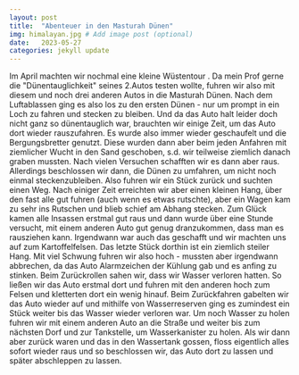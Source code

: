 ```yaml
---
layout: post
title:  "Abenteuer in den Masturah Dünen"
img: himalayan.jpg # Add image post (optional)
date:   2023-05-27
categories: jekyll update
---
```


Im April machten wir nochmal eine kleine Wüstentour . Da mein Prof gerne die "Dünentauglichkeit" seines 2.Autos testen wollte, fuhren wir also mit diesem und noch drei anderen Autos in die Masturah Dünen. Nach dem Luftablassen ging es also los zu den ersten Dünen - nur um prompt in ein Loch zu fahren und stecken zu bleiben. Und da das Auto halt leider doch nicht ganz so dünentauglich war, brauchten wir einige Zeit, um das Auto dort wieder rauszufahren. Es wurde also immer wieder geschaufelt und die Bergungsbretter genutzt. Diese wurden dann aber beim jeden Anfahren mit ziemlicher Wucht in den Sand geschoben, s.d. wir teilweise ziemlich danach graben mussten. Nach vielen Versuchen schafften wir es dann aber raus. Allerdings beschlossen wir dann, die Dünen zu umfahren, um nicht noch einmal steckenzubleiben.
Also fuhren wir ein Stück zurück und suchten einen Weg.
Nach einiger Zeit erreichten wir aber einen kleinen Hang, über den fast alle gut fuhren (auch wenn es etwas rutschte), aber ein Wagen kam zu sehr ins Rutschen und blieb schief am Abhang stecken. Zum Glück kamen alle Insassen erstmal gut raus und dann wurde über eine Stunde versucht, mit einem anderen Auto gut genug dranzukommen, dass man es rausziehen kann. Irgendwann war auch das geschafft und wir machten uns auf zum Kartoffelfelsen. Das letzte Stück dorthin ist ein ziemlich steiler Hang. Mit viel Schwung fuhren wir also hoch - mussten aber irgendwann abbrechen, da das Auto Alarmzeichen der Kühlung gab und es anfing zu stinken. Beim Zurückrollen sahen wir, dass wir Wasser verloren hatten.
So ließen wir das Auto erstmal dort und fuhren mit den anderen hoch zum Felsen und kletterten dort ein wenig hinauf.
Beim Zurückfahren gabelten wir das Auto wieder auf und mithilfe von Wasserreserven ging es zumindest ein Stück weiter bis das Wasser wieder verloren war.
Um noch Wasser zu holen fuhren wir mit einem anderen Auto an die Straße und weiter bis zum nächsten Dorf und zur Tankstelle, um Wasserkanister zu holen.
Als wir dann aber zurück waren und das in den Wassertank gossen, floss eigentlich alles sofort wieder raus und so beschlossen wir, das Auto dort zu lassen und später abschleppen zu lassen.

